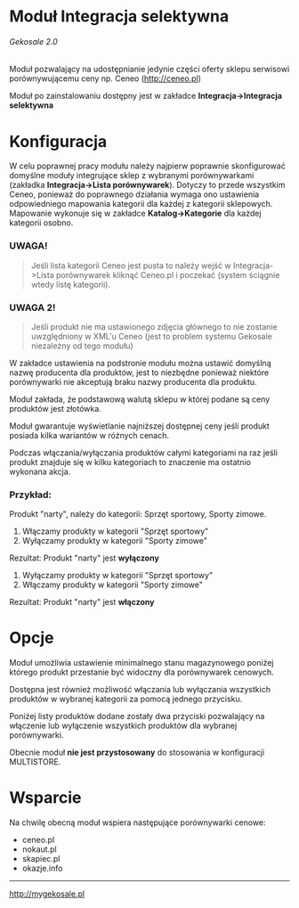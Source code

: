 Moduł Integracja selektywna
===
###### Gekosale 2.0

Moduł pozwalający na udostępnianie jedynie części oferty sklepu serwisowi porównywującemu ceny np. Ceneo (http://ceneo.pl)

Moduł po zainstalowaniu dostępny jest w zakładce **Integracja->Integracja selektywna**

# Konfiguracja
W celu poprawnej pracy modułu należy najpierw poprawnie skonfigurować domyślne moduły integrujące sklep z wybranymi porównywarkami (zakładka **Integracja->Lista porównywarek**). Dotyczy to przede wszystkim Ceneo, ponieważ do poprawnego działania wymaga ono ustawienia odpowiedniego mapowania kategorii dla każdej z kategorii sklepowych. Mapowanie wykonuje się w zakładce **Katalog->Kategorie** dla każdej kategorii osobno.

### UWAGA!
> Jeśli lista kategorii Ceneo jest pusta to należy wejść w Integracja->Lista porównywarek kliknąć Ceneo.pl i poczekać (system ściągnie wtedy listę kategorii).

### UWAGA 2!
> Jeśli produkt nie ma ustawionego zdjęcia głównego to nie zostanie uwzględniony w XML'u Ceneo (jest to problem systemu Gekosale niezależny od tego modułu)

W zakładce ustawienia na podstronie modułu można ustawić domyślną nazwę producenta dla produktów, jest to niezbędne ponieważ niektóre porównywarki nie akceptują braku nazwy producenta dla produktu.

Moduł zakłada, że podstawową walutą sklepu w której podane są ceny produktów jest złotówka.

Moduł gwarantuje wyświetlanie najniższej dostępnej ceny jeśli produkt posiada kilka wariantów w różnych cenach.

Podczas włączania/wyłączania produktów całymi kategoriami na raz jeśli produkt znajduje się w kilku kategoriach to znaczenie ma ostatnio wykonana akcja.

### Przykład:

Produkt "narty", należy do kategorii: Sprzęt sportowy, Sporty zimowe.

1. Włączamy produkty w kategorii "Sprzęt sportowy"
2. Wyłączamy produkty w kategorii "Sporty zimowe"

Rezultat: Produkt "narty" jest **wyłączony**

1. Wyłączamy produkty w kategorii "Sprzęt sportowy"
2. Włączamy produkty w kategorii "Sporty zimowe"

Rezultat: Produkt "narty" jest **włączony**

# Opcje
Moduł umożliwia ustawienie minimalnego stanu magazynowego poniżej którego produkt przestanie być widoczny dla porównywarek cenowych.

Dostępna jest również możliwość włączania lub wyłączania wszystkich produktów w wybranej kategorii za pomocą jednego przycisku.

Poniżej listy produktów dodane zostały dwa przyciski pozwalający na włączenie lub wyłączenie wszystkich produktów dla wybranej porównywarki.

Obecnie moduł **nie jest przystosowany** do stosowania w konfiguracji MULTISTORE.

# Wsparcie
Na chwilę obecną moduł wspiera następujące porównywarki cenowe:
- ceneo.pl
- nokaut.pl
- skapiec.pl
- okazje.info

---
http://mygekosale.pl
